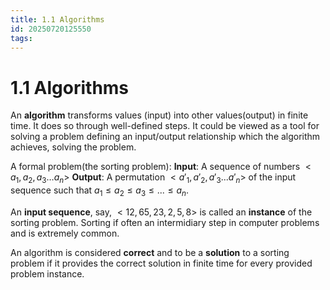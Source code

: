 ```yaml
---
title: 1.1 Algorithms
id: 20250720125550
tags:
---
```


# 1.1 Algorithms
An **algorithm** transforms values (input) into other values(output) in finite time. It does so through well-defined steps. It could be viewed as a tool for solving a problem defining an input/output relationship which the algorithm achieves, solving the problem.

A formal problem(the sorting problem):
**Input**: A sequence of numbers $<a_1, a_2, a_3 … a_n>$
**Output**: A permutation $<a'_1, a'_2, a'_3 ... a'_n>$ of the input sequence such that $a_1 \le a_2 \le a_3 \le ... \le a_n$.

An **input sequence**, say, $<12, 65, 23, 2, 5, 8>$ is called an **instance** of the sorting problem.
Sorting if often an intermidiary step in computer problems and is extremely common.

An algorithm is considered **correct** and to be a **solution** to a sorting problem if it provides the correct solution in finite time for every provided problem instance.